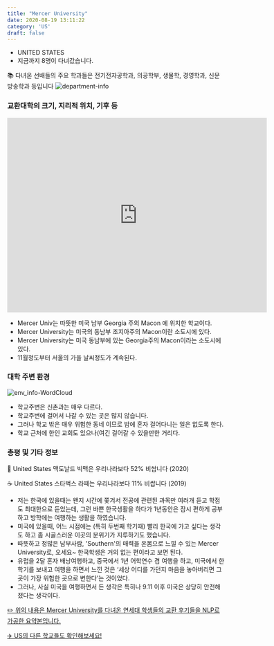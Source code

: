 ```yaml
---
title: "Mercer University"
date: 2020-08-19 13:11:22
category: 'US'
draft: false
---
```



* UNITED STATES
* 지금까지 8명이 다녀갔습니다. 

📚 다녀온 선배들의 주요 학과들은 전기전자공학과, 의공학부, 생물학, 경영학과, 신문방송학과 등입니다
![department-info](../plots/US000105.png)
### 교환대학의 크기, 지리적 위치, 기후 등
<iframe
width="600"
height="450"
frameborder="0" style="border:0"
src="https://www.google.com/maps/embed/v1/place?key=AIzaSyC9e1AME-pVmWC4hBpFdu5S4dKzyepa3HQ&q=Mercer+University&center=32.8288186,-83.6497769&zoom=14" allowfullscreen>
</iframe>

* Mercer Univ는 따뜻한 미국 남부 Georgia 주의 Macon 에 위치한 학교이다.
* Mercer University는 미국의 동남부 조지아주의 Macon이란 소도시에 있다.
* Mercer University는 미국 동남부에 있는 Georgia주의 Macon이라는 소도시에 있다.
* 11월정도부터 서울의 가을 날씨정도가 계속된다.


### 대학 주변 환경

![env_info-WordCloud](../univ_wordclouds_okt/env_info/US000105_env_info_okt.png)

* 학교주변은 신촌과는 매우 다르다.
* 학교주변에 걸어서 나갈 수 있는 곳은 많지 않습니다.
* 그러나 학교 밖은 매우 위험한 동네 이므로 밤에 혼자 걸어다니는 일은 없도록 한다.
* 학교 근처에 한인 교회도 있으나(여긴 걸어갈 수 있을만한 거리다.


### 총평 및 기타 정보 
🍔 United States 맥도날드 빅맥은 우리나라보다 52% 비쌉니다 (2020)

☕️ United States 스타벅스 라떼는 우리나라보다 11% 비쌉니다 (2019)
* 저는 한국에 있을때는 왠지 시간에 쫒겨서 전공에 관련된 과목만 여러개 듣고 학점도 최대한으로 듣었는데, 그런 바쁜 한국생활을 하다가 1년동안은 잠시 편하게 공부하고 방학에는 여행하는 생활을 하였습니다.
* 미국에 있을때, 어느 시점에는 (특히 두번째 학기때) 빨리 한국에 가고 싶다는 생각도 하고 좀 시골스러운 이곳의 분위기가 지루하기도 했습니다.
* 따뜻하고 정많은 남부사람, 'Southern'의 매력을 온몸으로 느낄 수 있는 Mercer University로, 오세요~ 한국학생은 거의 없는 편이라고 보면 된다.
* 유럽을 2달 혼자 배낭여행하고, 중국에서 1년 어학연수 겸 여행을 하고, 미국에서 한학기를 보내고 여행을 하면서 느낀 것은 ‘세상 어디를 가던지 마음을 놓아버리면 그곳이 가장 위험한 곳으로 변한다’는 것이었다.
* 그러나, 사실 미국을 여행하면서 든 생각은 특히나 9.11 이후 미국은 상당히 안전해 졌다는 생각이다.


[✏️ 위의 내용은 Mercer University를 다녀온 연세대 학생들의 교환 후기들을 NLP로 가공한 요약본입니다.](http://oia.yonsei.ac.kr/partner/expReport.asp?ucode=US000105&bgbn=A)

[✈️ US의 다른 학교들도 확인해보세요!](https://yonsei-exchange.netlify.app/?category=US)
